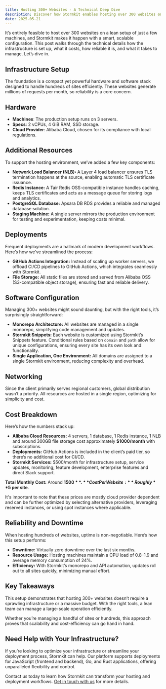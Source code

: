 ```yaml
---
title: Hosting 300+ Websites - A Technical Deep Dive
description: Discover how Stormkit enables hosting over 300 websites on a lean infrastructure, with insights into setup, costs, reliability, and management.
date: 2025-05-21
---
```


It’s entirely feasible to host over 300 websites on a lean setup of just a few machines, and Stormkit makes it happen with a smart, scalable configuration. This post walks through the technical details how the infrastructure is set up, what it costs, how reliable it is, and what it takes to manage. Let’s dive in.

## Infrastructure Setup

The foundation is a compact yet powerful hardware and software stack designed to handle hundreds of sites efficiently. These websites generate millions of requests per month, so reliability is a core concern.

## Hardware

- **Machines**: The production setup runs on 3 servers.
- **Specs**: 2 vCPUs, 4 GiB RAM, SSD storage.
- **Cloud Provider**: Alibaba Cloud, chosen for its compliance with local regulations.

## Additional Resources

To support the hosting environment, we’ve added a few key components:

- **Network Load Balancer (NLB):** A Layer 4 load balancer ensures TLS termination happens at the source, enabling automatic TLS certificate issuance.
- **Redis Instance:** A Tair Redis OSS-compatible instance handles caching, keeps TLS certificates and acts as a message queue for storing logs and analytics.
- **PostgreSQL Database:** Apsara DB RDS provides a reliable and managed database solution.
- **Staging Machine:** A single server mirrors the production environment for testing and experimentation, keeping costs minimal.

## Deployments

Frequent deployments are a hallmark of modern development workflows. Here’s how we’ve streamlined the process:

- **GitHub Actions Integration:** Instead of scaling up worker servers, we offload CI/CD pipelines to GitHub Actions, which integrates seamlessly with Stormkit.
- **File Storage:** All static files are stored and served from Alibaba OSS (S3-compatible object storage), ensuring fast and reliable delivery.

## Software Configuration

Managing 300+ websites might sound daunting, but with the right tools, it’s surprisingly straightforward:

- **Monorepo Architecture:** All websites are managed in a single monorepo, simplifying code management and updates.
- **Stormkit Snippets:** Each website is customized using Stormkit’s Snippets feature. Conditional rules based on `domain` and `path` allow for unique configurations, ensuring every site has its own look and functionality.
- **Single Application, One Environment:** All domains are assigned to a single Stormkit environment, reducing complexity and overhead.

## Networking

Since the client primarily serves regional customers, global distribution wasn’t a priority. All resources are hosted in a single region, optimizing for simplicity and cost.

## Cost Breakdown

Here’s how the numbers stack up:

- **Alibaba Cloud Resources:** 4 servers, 1 database, 1 Redis instance, 1 NLB and around 300GB file storage cost approximately **$1000/month** with subscriptions.
- **Deployments:** GitHub Actions is included in the client’s paid tier, so there’s no additional cost for CI/CD.
- **Stormkit Services:** $500/month for infrastructure setup, service updates, monitoring, feature development, enterprise features and direct Slack support.

**Total Monthly Cost:** Around **$1500**.  
**Cost Per Website:** Roughly **$5 per site**.

It's important to note that these prices are mostly cloud provider dependent and can be further optimized by selecting alternative providers, leveraging reserved instances, or using spot instances where applicable.

## Reliability and Downtime

When hosting hundreds of websites, uptime is non-negotiable. Here’s how this setup performs:

- **Downtime:** Virtually zero downtime over the last six months.
- **Resource Usage:** Hosting machines maintain a CPU load of 0.8–1.9 and average memory consumption of 24%.
- **Efficiency:** With Stormkit’s monorepo and API automation, updates roll out to all sites quickly, minimizing manual effort.

## Key Takeaways

This setup demonstrates that hosting 300+ websites doesn’t require a sprawling infrastructure or a massive budget. With the right tools, a lean team can manage a large-scale operation efficiently.

Whether you’re managing a handful of sites or hundreds, this approach proves that scalability and cost-efficiency can go hand in hand.

## Need Help with Your Infrastructure?

If you’re looking to optimize your infrastructure or streamline your deployment process, Stormkit can help. Our platform supports deployments for JavaScript (frontend and backend), Go, and Rust applications, offering unparalleled flexibility and control.

Contact us today to learn how Stormkit can transform your hosting and deployment workflows. [Get in touch with us](https://www.stormkit.io/enterprise) for more details.
